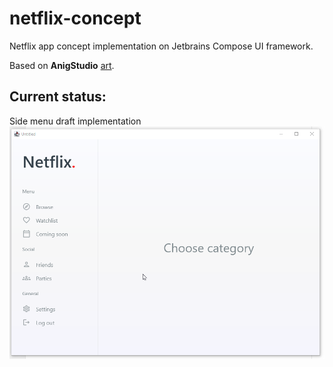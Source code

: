 # netflix-concept
Netflix app concept implementation on Jetbrains Compose UI framework.

Based on **AnigStudio** [art](https://www.deviantart.com/anigstudio/art/UI-Design-880989807).

## Current status:
Side menu draft implementation
![alt text](https://github.com/Ulop/netflix-concept/blob/master/media/status_18_09_21.gif "Side menu draft")
